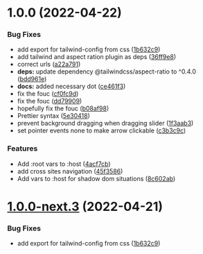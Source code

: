 # 1.0.0 (2022-04-22)


### Bug Fixes

* add export for tailwind-config from css ([1b632c9](https://github.com/fabric-ds/css/commit/1b632c9c15a570cae9bd265ec00240d304c882b8))
* add tailwind and aspect ration plugin as deps ([36ff9e8](https://github.com/fabric-ds/css/commit/36ff9e84eb96508e198c23a19f48896596d41507))
* correct urls ([a22a791](https://github.com/fabric-ds/css/commit/a22a791cd815222c6f09b008d194fad367b0c46d))
* **deps:** update dependency @tailwindcss/aspect-ratio to ^0.4.0 ([bdd961e](https://github.com/fabric-ds/css/commit/bdd961e52f3e89e0ded00500e42592cf43f1e647))
* **docs:** added necessary dot ([ce461f3](https://github.com/fabric-ds/css/commit/ce461f38f8114064706b47b0b14cce5428540cbf))
* fix the fouc ([cf0fc9d](https://github.com/fabric-ds/css/commit/cf0fc9d6abcc89c135508ab9151f66929ae9043a))
* fix the fouc ([dd79909](https://github.com/fabric-ds/css/commit/dd7990940dc64f718f91bdd950b9a564e4e85f19))
* hopefully fix the fouc ([b08af98](https://github.com/fabric-ds/css/commit/b08af98606aa8f2624cbaed6363c5ea7efbb8f02))
* Prettier syntax ([5e30418](https://github.com/fabric-ds/css/commit/5e304188873fe3fe101dd66a24debc4d7874b95a))
* prevent background dragging when dragging slider ([1f3aab3](https://github.com/fabric-ds/css/commit/1f3aab3baabc6ae1336f333092b719270a5c67c7))
* set pointer events none to make arrow clickable ([c3b3c9c](https://github.com/fabric-ds/css/commit/c3b3c9caf333ebdb34dcd3cca80052a26e5b6504))


### Features

* Add :root vars to :host  ([4acf7cb](https://github.com/fabric-ds/css/commit/4acf7cb44c15bafcec0bebd204af8a18775f796d))
* add cross sites navigation ([45f3586](https://github.com/fabric-ds/css/commit/45f358664753c439c37e66dde3510ded8abbe4ef))
* Add vars to :host for shadow dom situations ([8c602ab](https://github.com/fabric-ds/css/commit/8c602ab288cff631e7f1eb424ed5f9fdc1220f5d))

# [1.0.0-next.3](https://github.com/fabric-ds/css/compare/v1.0.0-next.2...v1.0.0-next.3) (2022-04-21)


### Bug Fixes

* add export for tailwind-config from css ([1b632c9](https://github.com/fabric-ds/css/commit/1b632c9c15a570cae9bd265ec00240d304c882b8))
